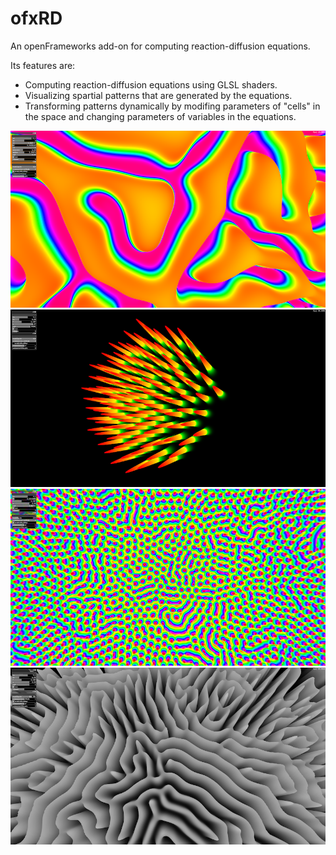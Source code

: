 # ofxRD
An openFrameworks add-on for computing reaction-diffusion equations. 

Its features are: 
* Computing reaction-diffusion equations using GLSL shaders.
* Visualizing spartial patterns that are generated by the equations.
* Transforming patterns dynamically by modifing parameters of "cells" in the space and changing parameters of variables in the equations.

![screenshot1](https://raw.githubusercontent.com/aanrii/ofxRD/master/images/screenshot_1.png)
![screenshot1](https://raw.githubusercontent.com/aanrii/ofxRD/master/images/screenshot_2.png)
![screenshot1](https://raw.githubusercontent.com/aanrii/ofxRD/master/images/screenshot_3.png)
![screenshot1](https://raw.githubusercontent.com/aanrii/ofxRD/master/images/screenshot_4.png)
